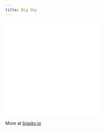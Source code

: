```yaml
---
title: Big Sky
---
```


<div class="mobile"><iframe src="//bigsky.io/maps/503f45d" frameborder="0"></iframe></div>

<div class="tablet"><iframe src="//bigsky.io/maps/8f82b01de648f7c61394f4481d320522" frameborder="0"></iframe></div>

More at [bigsky.io](https://bigsky.io)
